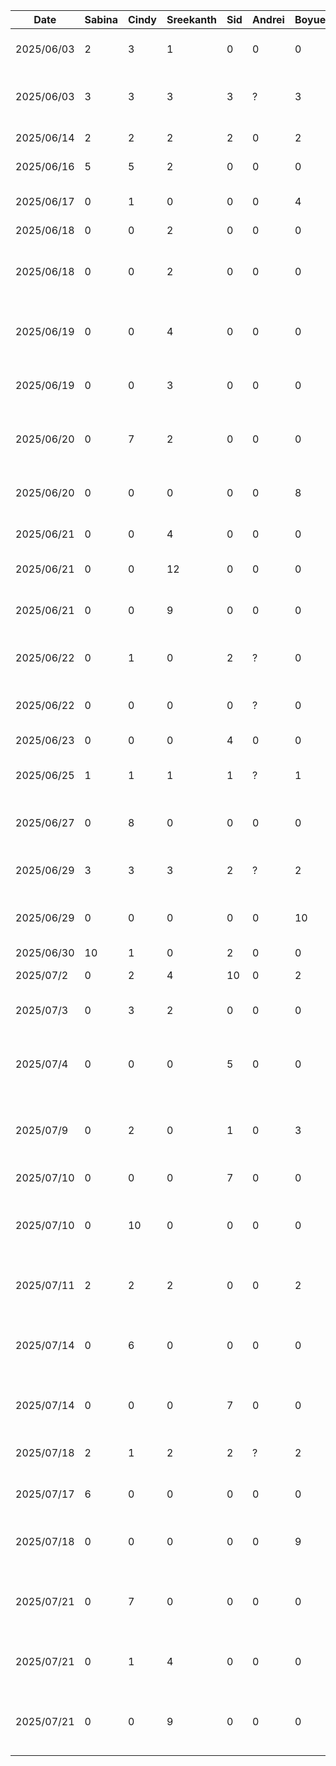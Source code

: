 | Date       | Sabina | Cindy | Sreekanth | Sid | Andrei | Boyue | Task                                            |
|------------|--------|-------|-----------|-----|--------|-------|-------------------------------------------------|
| 2025/06/03 | 2      | 3     | 1         | 0   | 0      | 0     | Figma Wireframe Design                          |
| 2025/06/03 | 3      | 3     | 3         | 3   | ?      | 3     | D1: Proposal Document and Presentation          |
| 2025/06/14 | 2      | 2     | 2         | 2   | 0      | 2     | D2: Buddy Team Eval                             |
| 2025/06/16 | 5      | 5     | 2         | 0   | 0      | 0     | Figma High Fidelity                             |
| 2025/06/17 | 0      | 1     | 0         | 0   | 0      | 4     | Home and Pantry Base Layout                     |
| 2025/06/18 | 0      | 0     | 2         | 0   | 0      | 0     | Login UI                                        |
| 2025/06/18 | 0      | 0     | 2         | 0   | 0      | 0     | Login, Register and Home Screen Navigation      |
| 2025/06/19 | 0      | 0     | 4         | 0   | 0      | 0     | Registration UI and Updated Login UI            |
| 2025/06/19 | 0      | 0     | 3         | 0   | 0      | 0     | Validations for Login and Registration          |
| 2025/06/20 | 0      | 7     | 2         | 0   | 0      | 0     | UI for Home, Search, Pantry, Notification       |
| 2025/06/20 | 0      | 0     | 0         | 0   | 0      | 8     | Pantry Database Setup and Integration           |
| 2025/06/21 | 0      | 0     | 4         | 0   | 0      | 0     | FireStore Setup                                 |
| 2025/06/21 | 0      | 0     | 12        | 0   | 0      | 0     | Login Backend and Functionality                 |
| 2025/06/21 | 0      | 0     | 9         | 0   | 0      | 0     | Register Backend and Functionality              |
| 2025/06/22 | 0      | 1     | 0         | 2   | ?      | 0     | Camera and Food Recognition Setup               |
| 2025/06/22 | 0      | 0     | 0         | 0   | ?      | 0     | Gemini API Setup and Integration                |
| 2025/06/23 | 0      | 0     | 0         | 4   | 0      | 0     | Camera Dialogue                                 |
| 2025/06/25 | 1      | 1     | 1         | 1   | ?      | 1     | D3: Prototype Demo                              |
| 2025/06/27 | 0      | 8     | 0         | 0   | 0      | 0     | UI for Item, Recipe, EditItem and Filter        |
| 2025/06/29 | 3      | 3     | 3         | 2   | ?      | 2     | D3: Prototype Document                          |
| 2025/06/29 | 0      | 0     | 0         | 0   | 0      | 10    | Recipe Database and Search Functionality        |
| 2025/06/30 | 10     | 1     | 0         | 2   | 0      | 0     | Settings UI                                     |
| 2025/07/2  | 0      | 2     | 4         | 10  | 0      | 2     | Cleanup and Debugging                           |
| 2025/07/3  | 0      | 3     | 2         | 0   | 0      | 0     | Login and Register UI Replacement               |
| 2025/07/4  | 0      | 0     | 0         | 5   | 0      | 0     | Camera, Database and Pantry Debugging for Demo  |
| 2025/07/9  | 0      | 2     | 0         | 1   | 0      | 3     | Camera, Database and Pantry Debugging for Demo  |
| 2025/07/10 | 0      | 0     | 0         | 7   | 0      | 0     | Scrolling and Optimization                      |
| 2025/07/10 | 0      | 10    | 0         | 0   | 0      | 0     | Item Database and Filter Setup and Integration  |
| 2025/07/11 | 2      | 2     | 2         | 0   | 0      | 2     | D4: Architecture Style Examples                 |
| 2025/07/14 | 0      | 6     | 0         | 0   | 0      | 0     | Partial Item Image DB Integration and Log setup |
| 2025/07/14 | 0      | 0     | 0         | 7   | 0      | 0     | Search functionality, scrolling optimization    |
| 2025/07/18 | 2      | 1     | 2         | 2   | ?      | 2     | D5: Design Pattern Examples                     |
| 2025/07/17 | 6      | 0     | 0         | 0   | 0      | 0     | Update Username functionality                   |
| 2025/07/18 | 0      | 0     | 0         | 0   | 0      | 9     | Upload Initial Data and Images for Recipe       |
| 2025/07/21 | 0      | 7     | 0         | 0   | 0      | 0     | Image Database and Minor Feature changes        |
| 2025/07/21 | 0      | 1     | 4         | 0   | 0      | 0     | Forgot Password UI and Notification             |
| 2025/07/21 | 0      | 0     | 9         | 0   | 0      | 0     | Forgot Password Backend and Email Notification  |
